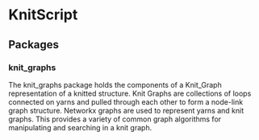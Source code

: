 # KnitScript

## Packages

### knit_graphs
The knit_graphs package holds the components of a Knit_Graph representation of a knitted structure. Knit Graphs are 
collections of loops connected on yarns and pulled through each other to form a node-link graph structure. Networkx 
graphs are used to represent yarns and knit graphs. This provides a variety of common graph algorithms for 
manipulating and searching in a knit graph. 